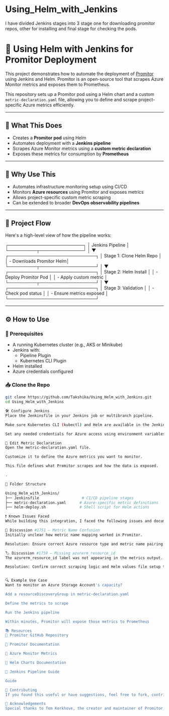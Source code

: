 #   Using_Helm_with_Jenkins
I have divided Jenkins stages into 3 stage one for downloading promitor repos, other for installing and final stage for checking the pods.

# 🚀 Using Helm with Jenkins for Promitor Deployment

This project demonstrates how to automate the deployment of [Promitor](https://github.com/tomkerkhove/promitor) using Jenkins and Helm. Promitor is an open-source tool that scrapes Azure Monitor metrics and exposes them to Prometheus.

This repository sets up a Promitor pod using a Helm chart and a custom `metric-declaration.yaml` file, allowing you to define and scrape project-specific Azure metrics efficiently.

---

## 🧠 What This Does

- Creates a **Promitor pod** using Helm
- Automates deployment with a **Jenkins pipeline**
- Scrapes Azure Monitor metrics using a **custom metric declaration**
- Exposes these metrics for consumption by **Prometheus**

---

## 🎯 Why Use This

- Automates infrastructure monitoring setup using CI/CD
- Monitors **Azure resources** using Promitor and exposes metrics
- Allows project-specific custom metric scraping
- Can be extended to broader **DevOps observability pipelines**

---

## 🧭 Project Flow

Here's a high-level view of how the pipeline works:

┌────────────────────────┐
│ Jenkins Pipeline │
└─────────┬──────────────┘
│
▼
┌────────────────────────────┐
│ Stage 1: Clone Helm Repo │
│ - Downloads Promitor Helm│
└─────────┬──────────────────┘
│
▼
┌────────────────────────────┐
│ Stage 2: Helm Install │
│ - Deploy Promitor Pod │
│ - Apply custom metric │
└─────────┬──────────────────┘
│
▼
┌────────────────────────────┐
│ Stage 3: Validation │
│ - Check pod status │
│ - Ensure metrics exposed │
└────────────────────────────┘


---

## ⚙️ How to Use

### 🔧 Prerequisites

- A running Kubernetes cluster (e.g., AKS or Minikube)
- Jenkins with:
  - Pipeline Plugin
  - Kubernetes CLI Plugin
- Helm installed
- Azure credentials configured

### 📥 Clone the Repo

```bash
git clone https://github.com/Takshika/Using_Helm_with_Jenkins.git
cd Using_Helm_with_Jenkins

🛠 Configure Jenkins
Place the Jenkinsfile in your Jenkins job or multibranch pipeline.

Make sure Kubernetes CLI (kubectl) and Helm are available in the Jenkins agent/container.

Set any needed credentials for Azure access using environment variables or credentials bindings.

🧾 Edit Metric Declaration
Open the metric-declaration.yaml file.

Customize it to define the Azure metrics you want to monitor.

This file defines what Promitor scrapes and how the data is exposed.

.

📁 Folder Structure

Using_Helm_with_Jenkins/
├── Jenkinsfile                   # CI/CD pipeline stages
├── metric-declaration.yaml      # Azure-specific metric definitions
├── helm-deploy.sh               # Shell script for Helm actions

❗ Known Issues Faced
While building this integration, I faced the following issues and documented them so others can avoid the same roadblocks:

🔎 Discussion #1751 – Metric Name Confusion
Initially unclear how metric name mapping worked in Promitor.

Resolution: Ensure correct Azure resource type and metric name pairing. Validate against Promitor docs.

🏷️ Discussion #1759 – Missing azurerm_resource_id
The azurerm_resource_id label was not appearing in the metrics output.

Resolution: Confirm correct scraping logic and Helm values file setup to ensure the label is included.


🔍 Example Use Case
Want to monitor an Azure Storage Account's capacity?

Add a resourceDiscoveryGroup in metric-declaration.yaml

Define the metrics to scrape

Run the Jenkins pipeline

Within minutes, Promitor will expose those metrics to Prometheus

📚 Resources
📘 Promitor GitHub Repository

📘 Promitor Documentation

📘 Azure Monitor Metrics

📘 Helm Charts Documentation

📘 Jenkins Pipeline Guide

Guide

🙌 Contributing
If you found this useful or have suggestions, feel free to fork, contribute, or raise issues! Pull requests are welcome.

🙏 Acknowledgements
Special thanks to Tom Kerkhove, the creator and maintainer of Promitor, for building and maintaining such an insightful open-source project.